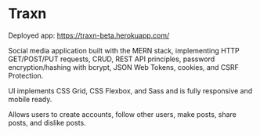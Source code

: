 # Traxn

Deployed app: https://traxn-beta.herokuapp.com/

Social media application built with the MERN stack, implementing HTTP GET/POST/PUT requests, CRUD, REST API principles, password encryption/hashing with bcrypt, JSON Web Tokens, cookies, and CSRF Protection.

UI implements CSS Grid, CSS Flexbox, and Sass and is fully responsive and mobile ready.

Allows users to create accounts, follow other users, make posts, share posts, and dislike posts.
